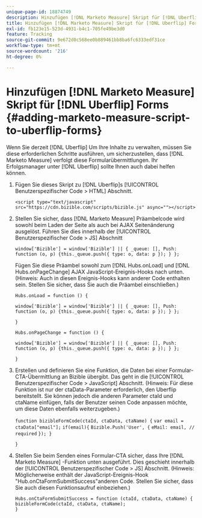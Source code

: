 ```yaml
---
unique-page-id: 18874749
description: Hinzufügen [!DNL Marketo Measure] Skript für [!DNL Uberflip] FORMS - [!DNL Marketo Measure]
title: Hinzufügen [!DNL Marketo Measure] Skript für [!DNL Uberflip] Forms
exl-id: fb123e15-523d-4931-b4c1-705fe49be3d0
feature: Tracking
source-git-commit: 9e672d0c568ee0b889461bb8ba6fc6333edf31ce
workflow-type: tm+mt
source-wordcount: '216'
ht-degree: 0%

---
```


# Hinzufügen [!DNL Marketo Measure] Skript für [!DNL Uberflip] Forms {#adding-marketo-measure-script-to-uberflip-forms}

Wenn Sie derzeit [!DNL Uberflip] Um Ihre Inhalte zu verwalten, müssen Sie diese erforderlichen Schritte ausführen, um sicherzustellen, dass [!DNL Marketo Measure] verfolgt diese Formularübermittlungen. Ihr Erfolgsmanager unter [!DNL Uberflip] sollte Ihnen auch dabei helfen können.

1. Fügen Sie dieses Skript zu [!DNL Uberflip]s [!UICONTROL Benutzerspezifischer Code > HTML] Abschnitt.

   `<script type="text/javascript" src="https://cdn.bizible.com/scripts/bizible.js" async=""></script>`

1. Stellen Sie sicher, dass [!DNL Marketo Measure] Präambelcode wird sowohl beim Laden der Seite als auch bei AJAX Seitenänderung ausgelöst. Führen Sie dies innerhalb der [!UICONTROL Benutzerspezifischer Code > JS] Abschnitt

   `window['Bizible'] = window['Bizible'] || { _queue: [], Push: function (o, p) {this._queue.push({ type: o, data: p }); } };`

   Fügen Sie diese Präambel sowohl zum [!DNL Hubs.onLoad] und [!DNL Hubs.onPageChange] AJAX JavaScript-Ereignis-Hooks nach unten. (Hinweis: Auch in diesen Ereignis-Hooks kann anderer Code enthalten sein. Stellen Sie sicher, dass Sie auch die Präambel einschließen.)

   `Hubs.onLoad = function () {`

   `window['Bizible'] = window['Bizible'] || { _queue: [], Push: function (o, p) {this._queue.push({ type: o, data: p }); } };`

   `}`

   `Hubs.onPageChange = function () {`

   `window['Bizible'] = window['Bizible'] || { _queue: [], Push: function (o, p) {this._queue.push({ type: o, data: p }); } };`

   `}`

1. Erstellen und definieren Sie eine Funktion, die Daten bei einer Formular-CTA-Übermittlung an Bizible übergibt. Das geht in die [!UICONTROL Benutzerspezifischer Code > JavaScript] Abschnitt. (Hinweis: Für diese Funktion ist nur der ctaData-Parameter erforderlich, den Uberflip bereitstellt. Sie können jedoch die anderen Parameter ctaId und ctaName einfügen, falls der Benutzer seinen Code anpassen möchte, um diese Daten ebenfalls weiterzugeben.)

   `function bizibleFormCode(ctaId, ctaData, ctaName) {`
   `var email = ctaData["email"];`
   `if(email){`
   `Bizible.Push('User', {`
   `eMail: email, // required`
   `}); }`

   `}`

1. Stellen Sie beim Senden eines Formular-CTA sicher, dass Ihre [!DNL Marketo Measure] -Funktion unten ausgeführt. Dies geschieht innerhalb der [!UICONTROL Benutzerspezifischer Code > JS] Abschnitt. (Hinweis: Möglicherweise enthält der JavaScript-Ereignis-Hook &quot;Hub.onCtaFormSubmitSuccess&quot;anderen Code. Stellen Sie sicher, dass Sie auch diesen Funktionsaufruf einbeziehen.)

   `Hubs.onCtaFormSubmitSuccess = function (ctaId, ctaData, ctaName) {`
   `bizibleFormCode(ctaId, ctaData, ctaName);`\
   `}`
